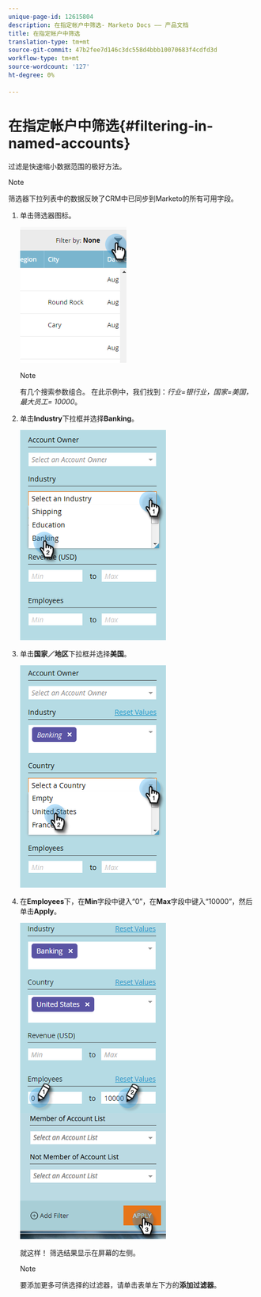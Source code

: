 ```yaml
---
unique-page-id: 12615804
description: 在指定帐户中筛选- Marketo Docs —— 产品文档
title: 在指定帐户中筛选
translation-type: tm+mt
source-git-commit: 47b2fee7d146c3dc558d4bbb10070683f4cdfd3d
workflow-type: tm+mt
source-wordcount: '127'
ht-degree: 0%

---
```



# 在指定帐户中筛选{#filtering-in-named-accounts}

过滤是快速缩小数据范围的极好方法。

>[!NOTE]
>
>筛选器下拉列表中的数据反映了CRM中已同步到Marketo的所有可用字段。

1. 单击筛选器图标。

   ![](assets/filter-one.png)

   >[!NOTE]
   >
   >有几个搜索参数组合。 在此示例中，我们找到：*行业=银行业，国家=美国，最大员工= 10000*。

1. 单击&#x200B;**Industry**&#x200B;下拉框并选择&#x200B;**Banking**。

   ![](assets/filter-2.png)

1. 单击&#x200B;**国家／地区**&#x200B;下拉框并选择&#x200B;**美国**。

   ![](assets/filter-3.png)

1. 在&#x200B;**Employees**&#x200B;下，在&#x200B;**Min**&#x200B;字段中键入“0”，在&#x200B;**Max**&#x200B;字段中键入“10000”，然后单击&#x200B;**Apply**。

   ![](assets/four-2.png)

   就这样！ 筛选结果显示在屏幕的左侧。

   >[!NOTE]
   >
   >要添加更多可供选择的过滤器，请单击表单左下方的&#x200B;**添加过滤器**。

